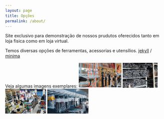 ```yaml
---
layout: page
title: Opções
permalink: /about/
---
```


Site exclusivo para demonstração de nossos prudutos oferecidos tanto em loja fisica como em loja virtual. 

Temos diversas opções de ferramentas, acessorias e utensílios.
[jekyll][jekyll-organization] /
[minima](https://github.com/jekyll/minima)

Veja algumas imagens exemplares:
<img src="assets/seguranca.png" wigth="80px" height="80px"/>
<img src="assets/ferramentas.png" wigth="80px" height="80px"/>
<img src="assets/loja.png" wigth="80px" height="80px"/>
<img src="assets/chave.png" wigth="80px" height="80px"/>



[jekyll-organization]: https://github.com/jekyll
